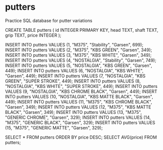 # putters
Practice SQL database for putter variations

CREATE TABLE putters (
    id INTEGER PRIMARY KEY,
    head TEXT,
    shaft TEXT,
    grip TEXT,
    price INTEGER
    );
    
INSERT INTO putters VALUES (1, "M375", "Stability", "Garsen", 699);
INSERT INTO putters VALUES (2, "M375", "KBS GREEN", "Garsen", 349);
INSERT INTO putters VALUES (3, "M375", "KBS WHITE", "Garsen", 349);
INSERT INTO putters VALUES (4, "NOSTALGIA", "Stability", "Garsen", 749);
INSERT INTO putters VALUES (5, "NOSTALGIA", "KBS GREEN", "Garsen", 449);
INSERT INTO putters VALUES (6, "NOSTALGIA", "KBS WHITE", "Garsen", 449);
INSERT INTO putters VALUES (7, "NOSTALGIA", "KBS GREEN", "SUPER STROKE", 449);
INSERT INTO putters VALUES (8, "NOSTALGIA", "KBS WHITE", "SUPER STROKE", 449);
INSERT INTO putters VALUES (9, "NOSTALGIA", "KBS CHROME BLACK", "Garsen", 449);
INSERT INTO putters VALUES (10, "NOSTALGIA", "KBS MATTE BLACK", "Garsen", 449);
INSERT INTO putters VALUES (11, "M375", "KBS CHROME BLACK", "Garsen", 349);
INSERT INTO putters VALUES (12, "M375", "KBS MATTE BLACK", "Garsen", 349);
INSERT INTO putters VALUES (13, "M375", "GENERIC CHROME", "Garsen", 329);
INSERT INTO putters VALUES (14, "M375", "GENERIC BLACK", "Garsen", 329);
INSERT INTO putters VALUES (15, "M375", "GENERIC MATTE", "Garsen", 329);

SELECT * FROM putters ORDER BY price DESC;
SELECT AVG(price) FROM putters;

